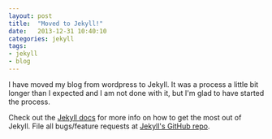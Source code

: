 ```yaml
---
layout: post
title:  "Moved to Jekyll!"
date:   2013-12-31 10:40:10
categories: jekyll
tags: 
- jekyll
- blog
---
```


I have moved my blog from wordpress to Jekyll. It was a process a little bit longer than I expected and I am not done with it, but I'm glad to have started the process.

Check out the [Jekyll docs][jekyll] for more info on how to get the most out of Jekyll. File all bugs/feature requests at [Jekyll's GitHub repo][jekyll-gh].



[jekyll-gh]: https://github.com/mojombo/jekyll
[jekyll]:    http://jekyllrb.com
